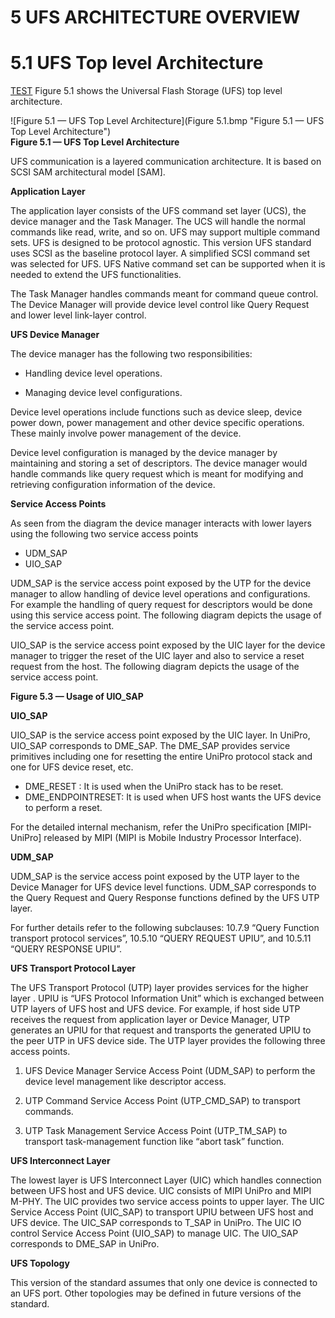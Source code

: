 5 UFS ARCHITECTURE OVERVIEW
===
# 5.1 UFS Top level Architecture
[TEST](#UFSInterconnectLayer)
Figure 5.1 shows the Universal Flash Storage (UFS) top level architecture.

![Figure 5.1 — UFS Top Level Architecture](Figure 5.1.bmp "Figure 5.1 — UFS Top Level Architecture")  
**Figure 5.1 — UFS Top Level Architecture**

UFS communication is a layered communication architecture. It is based on SCSI SAM architectural model [SAM].

**Application Layer**  

The application layer consists of the UFS command set layer (UCS), the device manager and the Task Manager. The UCS will handle the normal commands like read, write, and so on. UFS may support multiple command sets. UFS is designed to be protocol agnostic. This version UFS standard uses SCSI as the baseline protocol layer. A simplified SCSI command set was selected for UFS. UFS Native command set can be supported when it is needed to extend the UFS functionalities.

The Task Manager handles commands meant for command queue control. The Device Manager will provide device level control like Query Request and lower level link-layer control.

**UFS Device Manager**

The device manager has the following two responsibilities:

* Handling device level operations.

* Managing device level configurations.

Device level operations include functions such as device sleep, device power down, power management and other device specific operations. These mainly involve power management of the device.

Device level configuration is managed by the device manager by maintaining and storing a set of descriptors. The device manager would handle commands like query request which is meant for modifying and retrieving configuration information of the device.

**Service Access Points**

As seen from the diagram the device manager interacts with lower layers using the following two service
access points
* UDM_SAP
* UIO_SAP

UDM_SAP is the service access point exposed by the UTP for the device manager to allow handling of device level operations and configurations. For example the handling of query request for descriptors would be done using this service access point. The following diagram depicts the usage of the service access point.

UIO_SAP is the service access point exposed by the UIC layer for the device manager to trigger the reset of the UIC layer and also to service a reset request from the host. The following diagram depicts the usage of the service access point.

**Figure 5.3 — Usage of UIO_SAP**

**UIO_SAP**

UIO_SAP is the service access point exposed by the UIC layer. In UniPro, UIO_SAP corresponds to DME_SAP. The DME_SAP provides service primitives including one for resetting the entire UniPro protocol stack and one for UFS device reset, etc.

* DME_RESET : It is used when the UniPro stack has to be reset.
* DME_ENDPOINTRESET: It is used when UFS host wants the UFS device to perform a reset.

For the detailed internal mechanism, refer the UniPro specification [MIPI-UniPro] released by MIPI (MIPI is Mobile Industry Processor Interface).

**UDM_SAP**

UDM_SAP is the service access point exposed by the UTP layer to the Device Manager for UFS device level functions. UDM_SAP corresponds to the Query Request and Query Response functions defined by the UFS UTP layer.

For further details refer to the following subclauses: 10.7.9 “Query Function transport protocol services”, 10.5.10 “QUERY REQUEST UPIU”, and 10.5.11 “QUERY RESPONSE UPIU”.

**UFS Transport Protocol Layer**

The UFS Transport Protocol (UTP) layer provides services for the higher layer . UPIU is “UFS Protocol Information Unit” which is exchanged between UTP layers of UFS host and UFS device. For example, if host side UTP receives the request from application layer or Device Manager, UTP generates an UPIU for that request and transports the generated UPIU to the peer UTP in UFS device side. The UTP layer provides the following three access points.

1. UFS Device Manager Service Access Point (UDM_SAP) to perform the device level management like descriptor access.

2. UTP Command Service Access Point (UTP_CMD_SAP) to transport commands.

3. UTP Task Management Service Access Point (UTP_TM_SAP) to transport task-management function like “abort task” function.

**<a name="UFSInterconnectLayer"></a>UFS Interconnect Layer**

The lowest layer is UFS Interconnect Layer (UIC) which handles connection between UFS host and UFS device. UIC consists of MIPI UniPro and MIPI M-PHY. The UIC provides two service access points to upper layer. The UIC Service Access Point (UIC_SAP) to transport UPIU between UFS host and UFS device. The UIC_SAP corresponds to T_SAP in UniPro. The UIC IO control Service Access Point (UIO_SAP) to manage UIC. The UIO_SAP corresponds to DME_SAP in UniPro.

**UFS Topology**

This version of the standard assumes that only one device is connected to an UFS port. Other topologies may be defined in future versions of the standard.